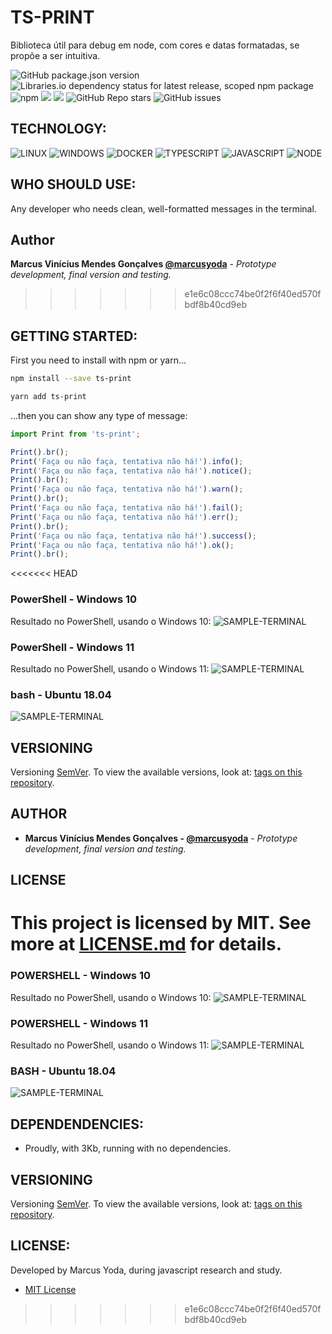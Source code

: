 # TS-PRINT
Biblioteca útil para debug em node, com cores e datas formatadas, se propõe a ser intuitiva.

![GitHub package.json version](https://img.shields.io/github/package-json/v/marcusyoda/ts-print)
![Libraries.io dependency status for latest release, scoped npm package](https://img.shields.io/librariesio/release/npm/af-scaffolder) ![npm](https://img.shields.io/npm/dy/ts-print)
[![](https://img.shields.io/github/languages/code-size/badges/shields.svg)](https://github.com/marcusyoda/ts-print)
[![](https://img.shields.io/github/last-commit/google/skia.svg)](https://github.com/marcusyoda/ts-print)
![GitHub Repo stars](https://img.shields.io/github/stars/marcusyoda/ts-print)
![GitHub issues](https://img.shields.io/github/issues/marcusyoda/ts-print)

## TECHNOLOGY:

![LINUX](https://img.shields.io/badge/Linux-FCC624?style=flat-square&logo=linux&logoColor=black)
![WINDOWS](https://img.shields.io/badge/Windows-navy?style=flat-square&logo=windows&logoColor=white)
![DOCKER](https://img.shields.io/badge/-Docker-2496ED?style=flat-square&logo=docker&logoColor=white)
![TYPESCRIPT](https://img.shields.io/badge/TypeScript-2d79c7?style=flat-square&logo=typescript&logoColor=white)
![JAVASCRIPT](https://img.shields.io/badge/-JavaScript-black?style=flat-square&logo=javascript&logoColor=yellow)
![NODE](https://img.shields.io/badge/-Nodejs-339933?style=flat-square&logo=Node.js&logoColor=white)


## WHO SHOULD USE:
Any developer who needs clean, well-formatted messages in the terminal.

## Author
**Marcus Vinícius Mendes Gonçalves
[@marcusyoda](https://github.com/marcusyoda)** - *Prototype development, final version and testing.*

>>>>>>> e1e6c08ccc74be0f2f6f40ed570fbdf8b40cd9eb
## GETTING STARTED:
First you need to install with npm or yarn...
```bash
npm install --save ts-print
```

```bash
yarn add ts-print
```

...then you can show any type of message:
```js
import Print from 'ts-print';

Print().br();
Print('Faça ou não faça, tentativa não há!').info();
Print('Faça ou não faça, tentativa não há!').notice();
Print().br();
Print('Faça ou não faça, tentativa não há!').warn();
Print().br();
Print('Faça ou não faça, tentativa não há!').fail();
Print('Faça ou não faça, tentativa não há!').err();
Print().br();
Print('Faça ou não faça, tentativa não há!').success();
Print('Faça ou não faça, tentativa não há!').ok();
Print().br();
```

<<<<<<< HEAD
### PowerShell - Windows 10
Resultado no PowerShell, usando o Windows 10:
![SAMPLE-TERMINAL](https://raw.githubusercontent.com/marcusyoda/ts-print/main/screenshots/powershell-win11-terminal.png)

### PowerShell - Windows 11
Resultado no PowerShell, usando o Windows 11:
![SAMPLE-TERMINAL](https://raw.githubusercontent.com/marcusyoda/ts-print/main/screenshots/powershell-win11-terminal.png)

### bash - Ubuntu 18.04
![SAMPLE-TERMINAL](https://raw.githubusercontent.com/marcusyoda/ts-print/main/screenshots/wsl_ubuntu_18-win11-terminal.png)

## VERSIONING
Versioning [SemVer](http://semver.org/).
To view the available versions, look at: [tags on this repository](https://github.com/marcusyoda/ts-print/tags).

## AUTHOR
* **Marcus Vinícius Mendes Gonçalves - [@marcusyoda](https://github.com/marcusyoda)** - *Prototype development, final version and testing.*

## LICENSE
This project is licensed by MIT. See more at [LICENSE.md](LICENSE.md) for details.
=======
### POWERSHELL - Windows 10
Resultado no PowerShell, usando o Windows 10:
![SAMPLE-TERMINAL](https://raw.githubusercontent.com/marcusyoda/ts-print/main/screenshots/powershell-win11-terminal.png)

### POWERSHELL - Windows 11
Resultado no PowerShell, usando o Windows 11:
![SAMPLE-TERMINAL](https://raw.githubusercontent.com/marcusyoda/ts-print/main/screenshots/powershell-win11-terminal.png)

### BASH - Ubuntu 18.04
![SAMPLE-TERMINAL](https://raw.githubusercontent.com/marcusyoda/ts-print/main/screenshots/wsl_ubuntu_18-win11-terminal.png)

## DEPENDENDENCIES:
- Proudly, with 3Kb, running with no dependencies.

## VERSIONING
Versioning [SemVer](http://semver.org/). To view the available versions, look at: [tags on this repository](https://github.com/Acelera/rc-console/tags).

## LICENSE:
Developed by Marcus Yoda, during javascript research and study.
- [MIT License](https://github.com/marcusyoda/ts-print/blob/master/LICENSE)
>>>>>>> e1e6c08ccc74be0f2f6f40ed570fbdf8b40cd9eb
